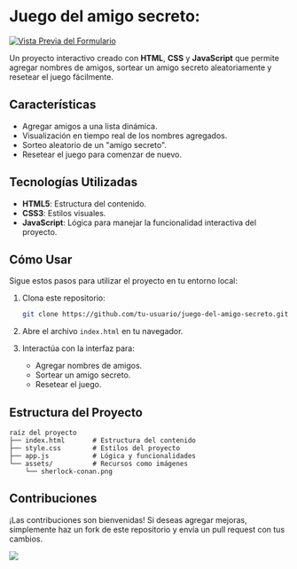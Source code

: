 # Juego del amigo secreto:

[![Vista Previa del Formulario](https://i.imgur.com/c5oAga3.png)](https://github.com/authmati)

Un proyecto interactivo creado con **HTML**, **CSS** y **JavaScript** que permite agregar nombres de amigos, sortear un amigo secreto aleatoriamente y resetear el juego fácilmente.

## Características

- Agregar amigos a una lista dinámica.
- Visualización en tiempo real de los nombres agregados.
- Sorteo aleatorio de un "amigo secreto".
- Resetear el juego para comenzar de nuevo.

## Tecnologías Utilizadas

- **HTML5**: Estructura del contenido.
- **CSS3**: Estilos visuales.
- **JavaScript**: Lógica para manejar la funcionalidad interactiva del proyecto.

## Cómo Usar

Sigue estos pasos para utilizar el proyecto en tu entorno local:

1. Clona este repositorio:

   ```bash
   git clone https://github.com/tu-usuario/juego-del-amigo-secreto.git
   ```
   
3. Abre el archivo `index.html` en tu navegador.
4. Interactúa con la interfaz para:
   - Agregar nombres de amigos.
   - Sortear un amigo secreto.
   - Resetear el juego.

## Estructura del Proyecto

```
raíz del proyecto
├── index.html       # Estructura del contenido
├── style.css        # Estilos del proyecto
├── app.js           # Lógica y funcionalidades
└── assets/          # Recursos como imágenes
    └── sherlock-conan.png
```

## Contribuciones

¡Las contribuciones son bienvenidas! Si deseas agregar mejoras, simplemente haz un fork de este repositorio y envía un pull request con tus cambios.

<img src="https://user-images.githubusercontent.com/73097560/115834477-dbab4500-a447-11eb-908a-139a6edaec5c.gif"><br><br>



